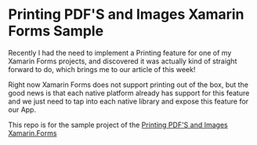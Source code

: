 # Printing PDF'S and Images Xamarin Forms Sample
Recently I had the need to implement a Printing feature for one of my Xamarin Forms projects, and discovered it was actually kind of straight forward to do, which brings me to our article of this week!

Right now Xamarin Forms does not support printing out of the box, but the good news is that each native platform already has support for this feature and we just need to tap into each native library and expose this feature for our App.

This repo is for the sample project of the [Printing PDF'S and Images Xamarin.Forms](https://www.pujolsluis.com/printing-pdfs-and-images-xamarin-forms/)
